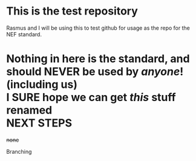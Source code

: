 This is the test repository
===========================

Rasmus and I will be using this to test github for usage as the repo for the NEF
standard.

Nothing in here is the standard, and should **NEVER** be used by *anyone*!
(including us)  
I **SURE** hope we can get *this* stuff renamed  
NEXT STEPS  
==========  
~~none~~

Branching
